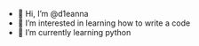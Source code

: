 - 👋 Hi, I’m @d1eanna
- 👀 I’m interested in learning how to write a code
- 🌱 I’m currently learning python


<!---
d1eanna/d1eanna is a ✨ special ✨ repository because its `README.md` (this file) appears on your GitHub profile.
You can click the Preview link to take a look at your changes.
--->

